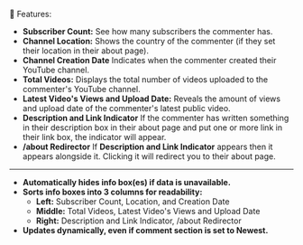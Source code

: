 🚀 Features:

*   **Subscriber Count:** See how many subscribers the commenter has.
*   **Channel Location:** Shows the country of the commenter (if they set their location in their about page).
*   **Channel Creation Date** Indicates when the commenter created their YouTube channel.
*   **Total Videos:** Displays the total number of videos uploaded to the commenter's YouTube channel.
*   **Latest Video's Views and Upload Date:** Reveals the amount of views and upload date of the commenter's latest public video.
*   **Description and Link Indicator** If the commenter has written something in their description box in their about page and put one or more link in their link box, the indicator will appear.
*   **/about Redirector** If **Description and Link Indicator** appears then it appears alongside it. Clicking it will redirect you to their about page.
*   ****
*   **Automatically hides info box(es) if data is unavailable.**
*   **Sorts info boxes into 3 columns for readability:**
    *   **Left:** Subscriber Count, Location, and Creation Date
    *   **Middle:** Total Videos, Latest Video's Views and Upload Date
    *   **Right:** Description and Link Indicator, /about Redirector
*   **Updates dynamically, even if comment section is set to Newest.**
